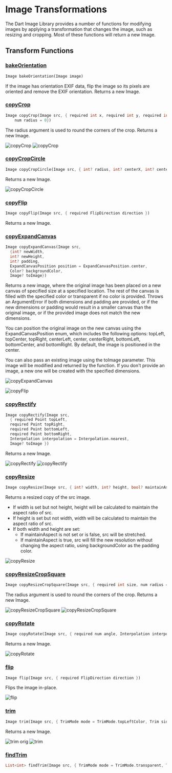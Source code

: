 # Image Transformations

The Dart Image Library provides a number of functions for modifying images by applying a transformation
that changes the image, such as resizing and cropping. Most of these functions will return a new Image.

## Transform Functions

### [bakeOrientation](https://pub.dev/documentation/image/latest/image/bakeOrientation.html)

```dart
Image bakeOrientation(Image image)
```

If the image has orientation EXIF data, flip the image so its pixels are oriented and remove
the EXIF orientation. Returns a new Image.

### [copyCrop](https://pub.dev/documentation/image/latest/image/copyCrop.html)

```dart
Image copyCrop(Image src, { required int x, required int y, required int width, required int height,
    num radius = 0})
 ```

The radius argument is used to round the corners of the crop. Returns a new Image.

![copyCrop](images/transform/copyCrop.png)
![copyCrop](images/transform/copyCrop_rounded.png)

### [copyCropCircle](https://pub.dev/documentation/image/latest/image/copyCropCircle.html)

```dart
Image copyCropCircle(Image src, { int? radius, int? centerX, int? centerY })
```

Returns a new Image.

![copyCropCircle](images/transform/copyCropCircle.png)

### [copyFlip](https://pub.dev/documentation/image/latest/image/copyFlip.html)

```dart
Image copyFlip(Image src, { required FlipDirection direction })
```

Returns a new Image.

### [copyExpandCanvas](https://pub.dev/documentation/image/latest/image/copyExpandCanvas.html)

```dart
Image copyExpandCanvas(Image src,
  {int? newWidth,
  int? newHeight,
  int? padding,
  ExpandCanvasPosition position = ExpandCanvasPosition.center,
  Color? backgroundColor,
  Image? toImage})
```

Returns a new image, where the original image has been placed on a new canvas of specified size at a specified location. The rest of the canvas is filled with the specified color or transparent if no color is provided. Throws an ArgumentError if both dimensions and padding are provided, or if the new dimensions or padding would result in a smaller canvas than the original image, or if the provided image does not match the new dimensions.

You can position the original image on the new canvas using the ExpandCanvasPosition enum, which includes the following options: topLeft, topCenter, topRight, centerLeft, center, centerRight, bottomLeft, bottomCenter, and bottomRight. By default, the image is positioned in the center.

You can also pass an existing image using the toImage parameter. This image will be modified and returned by the function. If you don't provide an image, a new one will be created with the specified dimensions.

![copyExpandCanvas](images/transform/copyExpandCanvas.png)


![copyFlip](images/transform/copyFlip_b.png)

### [copyRectify](https://pub.dev/documentation/image/latest/image/copyRectify.html)

```dart
Image copyRectify(Image src,
  { required Point topLeft,
  required Point topRight,
  required Point bottomLeft,
  required Point bottomRight,
  Interpolation interpolation = Interpolation.nearest,
  Image? toImage })
```

Returns a new Image.

![copyRectify](images/transform/copyRectify_orig.jpg) ![copyRectify](images/transform/copyRectify.png)

### [copyResize](https://pub.dev/documentation/image/latest/image/copyResize.html)

```dart
Image copyResize(Image src, { int? width, int? height, bool? maintainAspect, Color? backgroundColor, Interpolation interpolation = Interpolation.nearest })
```
Returns a resized copy of the src image.
* If width is set but not height, height will be calculated to maintain the aspect ratio of src.
* If height is set but not width, width will be calculated to maintain the aspect ratio of src.
* If both width and height are set:
  * If maintainAspect is not set or is false, src will be stretched.
  * If maintainAspect is true, src will fill the new resolution without changing the aspect ratio, using backgroundColor
as the padding color.

![copyResize](images/transform/copyResize.png)

### [copyResizeCropSquare](https://pub.dev/documentation/image/latest/image/copyResizeCropSquare.html)

```dart
Image copyResizeCropSquare(Image src, { required int size, num radius = 1, Interpolation interpolation = Interpolation.nearest })
```

The radius argument is used to round the corners of the crop. Returns a new Image.

![copyResizeCropSquare](images/transform/copyResizeCropSquare.png)
![copyResizeCropSquare](images/transform/copyResizeCropSquare_rounded.png)

### [copyRotate](https://pub.dev/documentation/image/latest/image/copyRotate.html)

```dart
Image copyRotate(Image src, { required num angle, Interpolation interpolation = Interpolation.nearest })
```

Returns a new Image.

![copyRotate](images/transform/copyRotate_45.png)

### [flip](https://pub.dev/documentation/image/latest/image/flip.html)

```dart
Image flip(Image src, { required FlipDirection direction })
```

Flips the image in-place.

![flip](images/transform/flip_v.png)

### [trim](https://pub.dev/documentation/image/latest/image/trim.html)

```dart
Image trim(Image src, { TrimMode mode = TrimMode.topLeftColor, Trim sides = Trim.all })
```

Returns a new Image.

![trim orig](images/transform/trim_orig.png) ![trim](images/transform/trim.png)

### [findTrim](https://pub.dev/documentation/image/latest/image/findTrim.html)

```dart
List<int> findTrim(Image src, { TrimMode mode = TrimMode.transparent, Trim sides = Trim.all })
```
